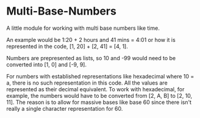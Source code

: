 # Multi-Base-Numbers
A little module for working with multi base numbers like time.

An example would be 1:20 + 2 hours and 41 mins = 4:01 or how it is represented in the code, [1, 20] + [2, 41] = [4, 1].

Numbers are prepresented as lists, so 10 and -99 would need to be converted into [1, 0] and [-9, 9].

For numbers with established representations like hexadecimal where 10 = a, there is no such representation in this code. All the values are represented as their decimal equivalent. To work with hexadecimal, for example, the numbers would have to be converted from [2, A, B] to [2, 10, 11]. The reason is to allow for massive bases like base 60 since there isn't really a single character representation for 60.
